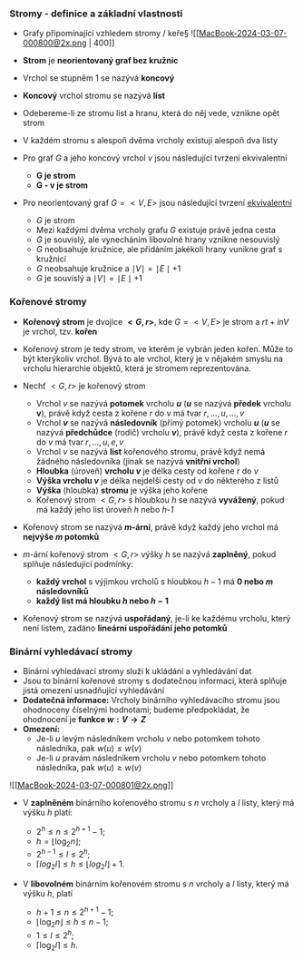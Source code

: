 ### Stromy - definice a základní vlastnosti
- Grafy připomínající vzhledem stromy / keře§
![[MacBook-2024-03-07-000800@2x.png | 400]]

- **Strom** je **neorientovaný graf bez kružnic**
- Vrchol se stupněm $1$ se nazývá **koncový**
- **Koncový** vrchol stromu se nazývá **list**

- Odebereme-li ze stromu list a hranu, která do něj vede, vznikne opět strom
- V každém stromu s alespoň dvěma vrcholy existují alespoň dva listy

- Pro graf $G$ a jeho koncový vrchol $v$ jsou následující tvrzení ekvivalentní
	- **G je strom**
	- **G - v je strom**

- Pro neorientovaný graf $G = <V,E>$ jsou následující tvrzení <u>ekvivalentní</u>
	- $G$ je strom
	- Mezi každými dvěma vrcholy grafu $G$ existuje právě jedna cesta
	- $G$ je souvislý, ale vynecháním libovolné hrany vznikne nesouvislý
	- $G$ neobsahuje kružnice, ale přidáním jakékoli hrany vunikne graf s kružnicí
	- $G$ neobsahuje kružnice a $\mid V \mid = \mid E \mid + 1$
	- $G$ je souvislý a $\mid V \mid = \mid E \mid + 1$

### Kořenové stromy
- **Kořenový strom** je dvojice **$<G, r>$**, kde $G = <V,E>$ je strom a $rt +in V$ je vrchol, tzv. **kořen**

- Kořenový strom je tedy strom, ve kterém je vybrán jeden kořen. Může to být kterýkoliv vrchol. Bývá to ale vrchol, který je v nějakém smyslu na vrcholu hierarchie objektů, která je stromem reprezentována.

- Nechť $<G, r>$ je kořenový strom
	- Vrchol $v$ se nazývá **potomek** vrcholu **$u$** (**$u$** se nazývá **předek** vrcholu **v**), právě když cesta z kořene $r$ do $v$ má tvar $r, ..., u, ..., v$
	- Vrchol **$v$** se nazývá **následovník** (přímý potomek) vrcholu **$u$** (**$u$** se nazývá **předchůdce** (rodič) vrcholu **$v$**), právě když cesta z kořene $r$ do $v$ má tvar $r, ..., u, e, v$
	- Vrchol $v$ se nazývá **list** kořenového stromu, právě když nemá žádného následovníka (jinak se nazývá **vnitřní vrchol**)
	- **Hloubka** (úroveň) **vrcholu $v$** je délka cesty od kořene $r$ do $v$
	- **Výška vrcholu $v$** je délka nejdelší cesty od $v$ do některého z listů
	- **Výška** (hloubka) **stromu** je výška jeho kořene
	- Kořenový strom $<G, r>$ s hloubkou $h$ se nazývá **vyvážený**, pokud má každý jeho list úroveň *h* nebo *h-1*

- Kořenový strom se nazývá **$m$-ární**, právě když každý jeho vrchol má **nejvýše $m$ potomků** 
- $m$-ární kořenový strom $<G, r>$ výšky $h$ se nazývá **zaplněný**, pokud splňuje následující podmínky:
	- **každý vrchol** s výjimkou vrcholů s hloubkou $h-1$ má **0 nebo $m$ následovníků**
	- **každý list má hloubku $h$ nebo $h-1$**

- Kořenový strom se nazývá **uspořádaný**, je-li ke každému vrcholu, který není listem, zadáno **lineární uspořádání jeho potomků**

### Binární vyhledávací stromy
- Binární vyhledávací stromy služí k ukládání a vyhledávání dat
- Jsou to binární kořenové stromy s dodatečnou informací, která splňuje jistá omezení usnadňující vyhledávání
- **Dodatečná informace:** Vrcholy binárního vyhledávacího stromu jsou ohodnoceny číselnými hodnotami; budeme předpokládat, že ohodnocení je **funkce $w: V \rightarrow Z$**
- **Omezení:**
	- Je-li $u$ levým následníkem vrcholu $v$ nebo potomkem tohoto následníka, pak $w(u) \leq w(v)$
	- Je-li $u$ pravám následníkem vrcholu $v$ nebo potomkem tohoto následníka, pak $w(u) \geq w(v)$

![[MacBook-2024-03-07-000801@2x.png]]
- V **zaplněném** binárního kořenového stromu s $n$ vrcholy a $l$ listy, který má výšku $h$ platí:
	- $2^{h} \leq n \leq 2^{h+1} - 1;$
	- $h = \lfloor \log_{2}n \rfloor ;$
	- $2^{h-1} \leq l \leq 2^{h};$
	- $\lceil log_{2}l \rceil \leq h \leq \lfloor log_{2}l \rfloor + 1.$

- V **libovolném** binárním kořenovém stromu s $n$ vrcholy a $l$ listy, který má výšku $h$, platí 
	- $h+1 \leq n \leq 2^{h+1}-1;$
	- $\lfloor \log_{2}n \rfloor \leq h \leq n-1;$
	- $1 \leq l \leq 2^{h};$
	- $\lceil \log_{2}l \rceil \leq h.$

